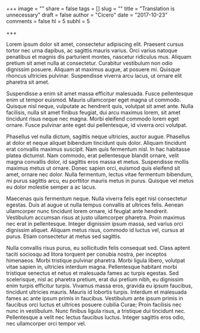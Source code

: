 +++
image = ""
share = false
tags = []
slug = ""
title = "Translation is unnecessary"
draft = false
author = "Cicero"
date = "2017-10-23"
comments = false
hl = 5
subhl = 5

+++


Lorem ipsum dolor sit amet, consectetur adipiscing elit. Praesent cursus tortor nec urna dapibus, ac sagittis mauris varius. Orci varius natoque penatibus et magnis dis parturient montes, nascetur ridiculus mus. Aliquam pretium sit amet nulla at consectetur. Curabitur vestibulum non odio dignissim posuere. Aliquam at maximus augue, at posuere mi. Quisque rhoncus ultricies pulvinar. Suspendisse viverra arcu lacus, ut ornare elit pharetra sit amet.

Suspendisse a enim sit amet massa efficitur malesuada. Fusce pellentesque enim ut tempor euismod. Mauris ullamcorper eget magna ut commodo. Quisque nisl neque, vulputate ac hendrerit quis, volutpat sit amet ante. Nulla facilisis, nulla sit amet finibus feugiat, dui arcu maximus lorem, sit amet tincidunt risus neque nec magna. Morbi eleifend commodo lorem eget ornare. Fusce pulvinar ante eget dui pellentesque, id viverra orci volutpat.

Phasellus vel nulla dictum, sagittis neque ultricies, auctor augue. Phasellus at dolor et neque aliquet bibendum tincidunt quis dolor. Aliquam tincidunt erat convallis maximus suscipit. Nam quis fermentum nisl. In hac habitasse platea dictumst. Nam commodo, erat pellentesque blandit ornare, velit magna convallis dolor, id sagittis eros massa et metus. Suspendisse mollis maximus metus ut ornare. Donec sapien orci, euismod quis eleifend sit amet, ornare nec dolor. Nulla fermentum, lectus vitae fermentum bibendum, mi purus sagittis arcu, eu porttitor mauris metus in purus. Quisque vel metus eu dolor molestie semper a ac lacus.

Maecenas quis fermentum neque. Nulla viverra felis eget nisl consectetur egestas. Duis at augue ut nulla tempus convallis at ultrices felis. Aenean ullamcorper nunc tincidunt lorem ornare, id feugiat ante hendrerit. Vestibulum accumsan risus at justo ullamcorper pharetra. Proin maximus nec erat in pellentesque. Integer dignissim ipsum massa, sed varius orci dignissim aliquet. Aliquam metus risus, commodo id luctus vel, cursus at purus. Etiam consectetur at metus sed sagittis.

Nulla convallis risus purus, eu sollicitudin felis consequat sed. Class aptent taciti sociosqu ad litora torquent per conubia nostra, per inceptos himenaeos. Morbi tristique pulvinar pharetra. Morbi ligula libero, volutpat vitae sapien in, ultricies interdum magna. Pellentesque habitant morbi tristique senectus et netus et malesuada fames ac turpis egestas. Sed scelerisque, nisl ac pharetra pretium, erat dui pretium nibh, eu dignissim enim turpis efficitur turpis. Vivamus massa eros, gravida eu ipsum faucibus, tincidunt ultricies mauris. Mauris id lobortis turpis. Interdum et malesuada fames ac ante ipsum primis in faucibus. Vestibulum ante ipsum primis in faucibus orci luctus et ultrices posuere cubilia Curae; Proin facilisis nec nunc in vestibulum. Nunc finibus ligula risus, a tristique dui tincidunt nec. Pellentesque a velit nec lectus faucibus luctus. Integer sagittis eros odio, nec ullamcorper orci tempor vel.

